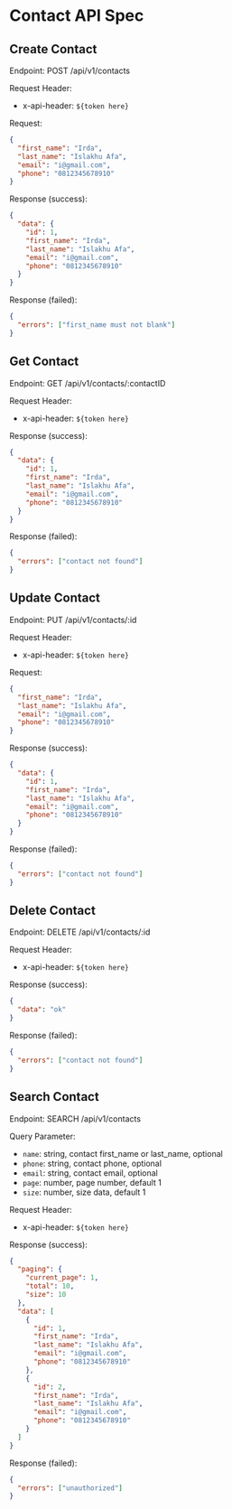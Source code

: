 # Contact API Spec

## Create Contact

Endpoint: POST /api/v1/contacts

Request Header:

- x-api-header: `${token here}`

Request:

```json
{
  "first_name": "Irda",
  "last_name": "Islakhu Afa",
  "email": "i@gmail.com",
  "phone": "0812345678910"
}
```

Response (success):

```json
{
  "data": {
    "id": 1,
    "first_name": "Irda",
    "last_name": "Islakhu Afa",
    "email": "i@gmail.com",
    "phone": "0812345678910"
  }
}
```

Response (failed):

```json
{
  "errors": ["first_name must not blank"]
}
```

## Get Contact

Endpoint: GET /api/v1/contacts/:contactID

Request Header:

- x-api-header: `${token here}`

Response (success):

```json
{
  "data": {
    "id": 1,
    "first_name": "Irda",
    "last_name": "Islakhu Afa",
    "email": "i@gmail.com",
    "phone": "0812345678910"
  }
}
```

Response (failed):

```json
{
  "errors": ["contact not found"]
}
```

## Update Contact

Endpoint: PUT /api/v1/contacts/:id

Request Header:

- x-api-header: `${token here}`

Request:

```json
{
  "first_name": "Irda",
  "last_name": "Islakhu Afa",
  "email": "i@gmail.com",
  "phone": "0812345678910"
}
```

Response (success):

```json
{
  "data": {
    "id": 1,
    "first_name": "Irda",
    "last_name": "Islakhu Afa",
    "email": "i@gmail.com",
    "phone": "0812345678910"
  }
}
```

Response (failed):

```json
{
  "errors": ["contact not found"]
}
```

## Delete Contact

Endpoint: DELETE /api/v1/contacts/:id

Request Header:

- x-api-header: `${token here}`

Response (success):

```json
{
  "data": "ok"
}
```

Response (failed):

```json
{
  "errors": ["contact not found"]
}
```

## Search Contact

Endpoint: SEARCH /api/v1/contacts

Query Parameter:

- `name`: string, contact first_name or last_name, optional
- `phone`: string, contact phone, optional
- `email`: string, contact email, optional
- `page`: number, page number, default 1
- `size`: number, size data, default 1

Request Header:

- x-api-header: `${token here}`

Response (success):

```json
{
  "paging": {
    "current_page": 1,
    "total": 10,
    "size": 10
  },
  "data": [
    {
      "id": 1,
      "first_name": "Irda",
      "last_name": "Islakhu Afa",
      "email": "i@gmail.com",
      "phone": "0812345678910"
    },
    {
      "id": 2,
      "first_name": "Irda",
      "last_name": "Islakhu Afa",
      "email": "i@gmail.com",
      "phone": "0812345678910"
    }
  ]
}
```

Response (failed):

```json
{
  "errors": ["unauthorized"]
}
```
